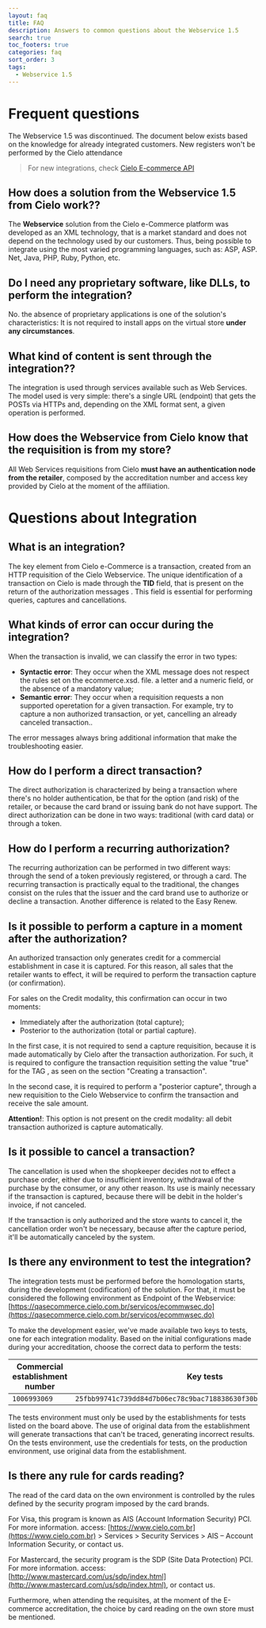 ```yaml
---
layout: faq
title: FAQ
description: Answers to common questions about the Webservice 1.5
search: true
toc_footers: true
categories: faq
sort_order: 3
tags:
  - Webservice 1.5
---
```


# Frequent questions

<aside class="warning">The Webservice 1.5 was discontinued. The document below exists based on the knowledge for already integrated customers. New registers won't be performed by the Cielo attendance</aside>

> For new integrations, check [Cielo E-commerce API](https://developercielo.github.io/manual/cielo-ecommerce)

## How does a solution from the Webservice 1.5 from Cielo work??

The **Webservice** solution from the Cielo e-Commerce platform was developed as an XML technology, that is a market standard and does not depend on the technology used by our customers. Thus, being possible to integrate using the most varied programming languages, such as: ASP, ASP. Net, Java, PHP, Ruby, Python, etc.

## Do I need any proprietary software, like DLLs, to perform the integration?

No. the absence of proprietary applications is one of the solution's characteristics: It is not required to install apps on the virtual store **under any circumstances**.

## What kind of content is sent through the integration??

The integration is used through services available such as Web Services. The model used is very simple: there's a single URL (endpoint) that gets the POSTs via HTTPs and, depending on the XML format sent, a given operation is performed.

## How does the Webservice from Cielo know that the requisition is from my store?

All Web Services requisitions from Cielo **must have an authentication node from the retailer**, composed by the accreditation number and access key provided by Cielo at the moment of the affiliation.

# Questions about Integration

## What is an integration?

The key element from Cielo e-Commerce is a transaction, created from an HTTP requisition of the Cielo Webservice. The unique identification of a transaction on Cielo is made through the **TID** field, that is present on the return of the authorization messages . This field is essential for performing queries, captures and cancellations.

## What kinds of error can occur during the integration?

When the transaction is invalid, we can classify the error in two types:

* **Syntactic error**: They occur when the XML message does not respect the rules set on the ecommerce.xsd. file. a letter and a numeric field, or the absence of a mandatory value;
* **Semantic error**: They occur when a requisition requests a non supported operetation for a given transaction. For example, try to capture a non authorized transaction, or yet, cancelling an already canceled transaction..

The error messages always bring additional information that make the troubleshooting easier.

## How do I perform a direct transaction?

The direct authorization is characterized by being a transaction where there's no holder authentication, be that for the option (and risk) of the retailer, or because the card brand or issuing bank do not have support. The direct authorization can be done in two ways: traditional (with card data) or through a token.

## How do I perform a recurring authorization?

The recurring authorization can be performed in two different ways: through the send of a token previously registered, or through a card. The recurring transaction is practically equal to the traditional, the changes consist on the rules that the issuer and the card brand use to authorize or decline a transaction. Another difference is related to the Easy Renew.

## Is it possible to perform a capture in a moment after the authorization?

An authorized transaction only generates credit for a commercial establishment in case it is captured. For this reason, all sales that the retailer wants to effect, it will be required to perform the transaction capture (or confirmation).

For sales on the Credit modality, this confirmation can occur in two moments:

* Immediately after the authorization (total capture);
* Posterior to the authorization (total or partial capture).

In the first case, it is not required to send a capture requisition, because it is made automatically by Cielo after the transaction authorization. For such, it is required to configure the transaction requisition setting the value "true" for the TAG <capture>, as seen on the section "Creating a transaction".

In the second case, it is required to perform a "posterior capture", through a new requisition to the Cielo Webservice to confirm the transaction and receive the sale amount.

<aside class="warning"><strong>Attention!</strong>: This option is not present on the credit modality: all debit transaction authorized is capture automatically.</aside>

## Is it possible to cancel a transaction?

The cancellation is used when the shopkeeper decides not to effect a purchase order, either due to insufficient inventory, withdrawal of the purchase by the consumer, or any other reason. Its use is mainly necessary if the transaction is captured, because there will be debit in the holder's invoice, if not canceled.

<aside class="notice">If the transaction is only authorized and the store wants to cancel it, the cancellation order won't be necessary, because after the capture period, it'll be automatically canceled by the system.</aside>

## Is there any environment to test the integration?

The integration tests must be performed before the homologation starts, during the development (codification) of the solution. For that, it must be considered the following environment as Endpoint of the Webservice: [https://qasecommerce.cielo.com.br/servicos/ecommwsec.do](https://qasecommerce.cielo.com.br/servicos/ecommwsec.do)

To make the development easier, we've made available two keys to tests, one for each integration modality. Based on the initial configurations made during your accreditation, choose the correct data to perform the tests:

|Commercial establishment number |Key tests                                                  |
|--------------------------------|------------------------------------------------------------------|
|`1006993069`                    |`25fbb99741c739dd84d7b06ec78c9bac718838630f30b112d033ce2e621b34f3`|

<aside class="notice">The tests environment must only be used by the establishments for tests listed on the board above. The use of original data from the establishment will generate transactions that can't be traced, generating incorrect results. On the tests environment, use the credentials for tests, on the production environment, use original data from the establishment.</aside>

## Is there any rule for cards reading?

The read of the card data on the own environment is controlled by the rules defined by the security program imposed by the card brands.

For Visa, this program is known as AIS (Account Information Security) PCI. For more information. access: [https://www.cielo.com.br](https://www.cielo.com.br) > Services > Security Services > AIS – Account Information Security, or contact us.

For Mastercard, the security program is the SDP (Site Data Protection) PCI. For more information. access: [http://www.mastercard.com/us/sdp/index.html](http://www.mastercard.com/us/sdp/index.html), or contact us.

Furthermore, when attending the requisites, at the moment of the E-commerce accreditation, the choice by card reading on the own store must be mentioned.
